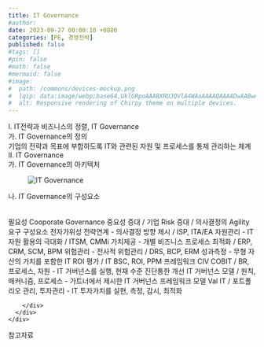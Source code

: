 ```yaml
---
title: IT Governance
#author: 
date: 2023-09-27 00:00:10 +0800
categories: [PE, 경영전략]
published: false
#tags: []
#pin: false
#math: false
#mermaid: false
#image:
#  path: /commons/devices-mockup.png
#  lqip: data:image/webp;base64,UklGRpoAAABXRUJQVlA4WAoAAAAQAAAADwAABwAAQUxQSDIAAAARL0AmbZurmr57yyIiqE8oiG0bejIYEQTgqiDA9vqnsUSI6H+oAERp2HZ65qP/VIAWAFZQOCBCAAAA8AEAnQEqEAAIAAVAfCWkAALp8sF8rgRgAP7o9FDvMCkMde9PK7euH5M1m6VWoDXf2FkP3BqV0ZYbO6NA/VFIAAAA
#  alt: Responsive rendering of Chirpy theme on multiple devices.
---
```


<div class="post-wrap">
  <div class="para">
    <div class="para-title">
      I. IT전략과 비즈니스의 정렬, IT Governance
    </div>
    <div class="para-cntnt">
      <div class="para">
        <div class="para-title">
          가. IT Governance의 정의
        </div>
        <div class="para-cntnt">
            기업의 전략과 목표에 부합하도록 IT와 관련된 자원 및 프로세스를 통제 관리하는 체계
        </div>
      </div>
    </div>
  </div>
  
  <div class="para">
    <div class="para-title">
      II. IT Governance
    </div>
    <div class="para-cntnt">
      <div class="para">
        <div class="para-title">
          가. IT Governance의 아키텍처
        </div>
        <div class="para-cntnt">
          <figure class="post-figure">
            <img src="/assets/img/posts/IT-Governance.png" alt="IT Governance">
<!--            <figcaption>Source: Unveiling the Metaverse: Exploring Emerging Trends, Multifaceted Perspectives, and Future Challenges</figcaption>-->
          </figure>
        </div>
      </div>
      <div class="para">
        <div class="para-title">
          나. IT Governance의 구성요소
        </div>
        <div class="para-cntnt">
          <table class="post-table">
          </table>
          필요성
  Cooporate Governance 중요성 증대 / 기업 Risk 증대 / 의사결정의 Agility 요구
구성요소 전자가위성
  전략연계 - 의사결정 방향 제시 / ISP, ITA/EA
  자원관리 - IT 자원 활용의 극대화 / ITSM, CMMi
  가치제공 - 개별 비즈니스 프로세스 최적화 / ERP, CRM, SCM, BPM
  위험관리 - 전사적 위험관리 / DRS, BCP, ERM
  성과측정 - 무형 자산의 가치를 포함한 IT ROI 평가 / IT BSC, ROI, PPM
프레임워크 CIV
  COBIT / BR, 프로세스, 자원 - IT 거버넌스를 실행, 현재 수준 진단통한 개선  
  IT 거버넌스 모델 / 원칙, 매커니즘, 프로세스 - 가트너에서 제시한 IT 거버넌스 프레임워크 모델
  Val IT / 포트폴리오 관리, 투자관리 - IT 투자가치를 실현, 측정, 감시, 최적화 

        </div>
      </div>
    </div>
  </div>

  <div class="refr-wrap">
    <div class="refr-title">
        참고자료
    </div>
    <ol class="refr-list">
    <!--    <li>(나현식, 최대선) <a target="_blank" href="https://scienceon.kisti.re.kr/commons/util/originalView.do?cn=JAKO202225948430499&oCn=JAKO202225948430499&dbt=JAKO&journal=NJOU00291864">메타버스 보안 위협 요소 및 대응 방안 검토</a></li>-->
    <!--    <li>(M. Uddin, S. Manickam, H. Ullah, M. Obaidat and A. Dandoush) <a target="_blank" href="https://ieeexplore.ieee.org/abstract/document/10138386">Unveiling the Metaverse: Exploring Emerging Trends, Multifaceted Perspectives, and Future Challenges</a></li>-->
    </ol>
  </div>
</div>
